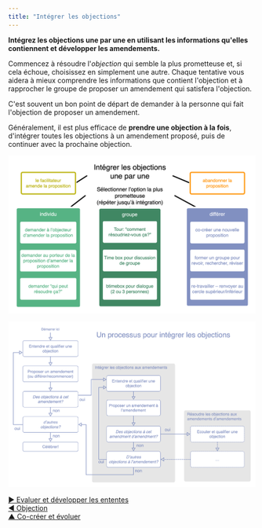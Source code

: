 ```yaml
---
title: "Intégrer les objections"
---
```



**Intégrez les objections une par une en utilisant les informations qu'elles contiennent et développer les amendements.**

Commencez à résoudre l'<dfn data-info="Objection: Un argument démontrant (ou révélant) comment une entente ou une activité (proposée) peut entraîner des conséquences imprévues, ou qu&apos;il y a des moyens intéressants d&apos;améliorer cette entente.">objection</dfn> qui semble la plus prometteuse et, si cela échoue, choisissez en simplement une autre. Chaque tentative vous aidera à mieux comprendre les informations que contient l'objection et à rapprocher le groupe de proposer un amendement qui satisfera l'objection.

C'est souvent un bon point de départ de demander à la personne qui fait l'objection de proposer un amendement.

Généralement, il est plus efficace de **prendre une objection à la fois**, d'intégrer toutes les objections à un amendement proposé, puis de continuer avec la prochaine objection.

![Quelques façons d'intégrer les objections](img/agreements/resolve-objections.png)

![Un processus pour intégrer les objections](img/agreements/resolve-objections-process.png)

[&#9654; Evaluer et développer les ententes](evaluate-and-evolve-agreements.html)<br/>[&#9664; Objection](objection.html)<br/>[&#9650; Co-créer et évoluer](co-creation-and-evolution.html)

